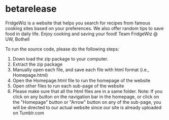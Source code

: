 # betarelease

FridgeWiz is a website that helps you search for recipes from famous cooking sites based on your preferences. 
We also offer random tips to save food in daily life. Enjoy cooking and saving your food!
Team FridgeWiz @ UW, Bothell

To run the source code, please do the following steps:
1. Down load the zip package to your computer.
2. Extract the zip package
3. Manually open each file, and save each file with html format (i.e., Homepage.html)
4. Open the Homepage.html file to run the homepage of the website
5. Open other files to run each sub-page of the website 
5. Please make sure that all the html files are in a same folder.
Note: If you click on any button on the navigation bar in the homepage,
or click on the "Homepage" button or "Arrow" button on any of the sub-page,
you will be directed to our actual website since our site is already uploaded
on Tumblr.com

